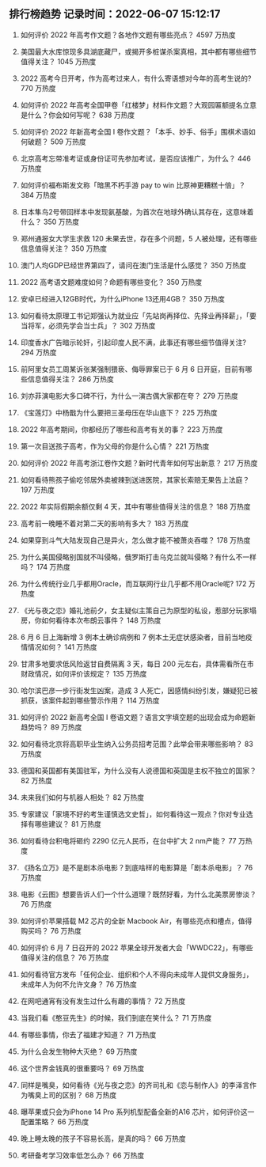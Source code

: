 
## 排行榜趋势 记录时间：2022-06-07 15:12:17
  
  1. 如何评价 2022 年高考作文题？各地作文题有哪些亮点？ 4597 万热度
    
  2. 美国最大水库惊现多具湖底藏尸，或揭开多桩谋杀案真相，其中都有哪些细节值得关注？ 1045 万热度
    
  3. 2022 高考今日开考，作为高考过来人，有什么寄语想对今年的高考生说的? 770 万热度
    
  4. 如何评价 2022 年高考全国甲卷「红楼梦」材料作文题？大观园匾额提名立意是什么？你会如何写呢？ 638 万热度
    
  5. 如何评价 2022 年新高考全国 Ⅰ 卷作文题？「本手、妙手、俗手」围棋术语如何破题？ 509 万热度
    
  6. 北京高考忘带准考证或身份证可先参加考试，是否应该推广，为什么？ 446 万热度
    
  7. 如何评价福布斯发文称「暗黑不朽手游 pay to win 比原神更糟糕十倍」？ 384 万热度
    
  8. 日本隼鸟2号带回样本中发现氨基酸，为首次在地球外确认其存在，这意味着什么？ 350 万热度
    
  9. 郑州通报女大学生求救 120 未果去世，存在多个问题，5 人被处理，还有哪些信息值得关注？ 350 万热度
    
  10. 澳门人均GDP已经世界第四了，请问在澳门生活是什么感觉？ 350 万热度
    
  11. 2022 高考语文题难度如何？命题有哪些变化？ 350 万热度
    
  12. 安卓已经进入12GB时代，为什么iPhone 13还用4GB？ 350 万热度
    
  13. 如何看待太原理工书记郑强认为就业应「先站岗再择位、先择业再择薪」，「要当将军，必须先学会当士兵」？ 302 万热度
    
  14. 印度香水广告暗示轮奸，引起印度人民不满，此事还有哪些细节值得关注? 294 万热度
    
  15. 前阿里女员工周某诉张某强制猥亵、侮辱罪案已于 6 月 6 日开庭，目前有哪些信息值得关注？ 286 万热度
    
  16. 刘亦菲演电影大多口碑不行，为什么一演古偶大家都在夸？ 279 万热度
    
  17. 《宝莲灯》中杨戬为什么要把三圣母压在华山底下？ 225 万热度
    
  18. 2022 年高考期间，你都经历了哪些和高考有关的事？ 223 万热度
    
  19. 第一次目送孩子高考，作为父母的你是什么心情？ 221 万热度
    
  20. 如何评价 2022 年高考浙江卷作文题？新时代青年如何写出新意？ 217 万热度
    
  21. 如何看待熊孩子偷吃邻居外卖被辣到送进医院，其家长索赔无果告上法庭？ 197 万热度
    
  22. 2022 年实际假期余额仅剩 4 天，其中有哪些值得关注的信息？ 188 万热度
    
  23. 高考前一晚睡不着对第二天的影响有多大？ 183 万热度
    
  24. 如果穿到斗气大陆发现自己是异火，怎么做才能不被萧炎吞噬？ 178 万热度
    
  25. 为什么美国侵略别国就不叫侵略，俄罗斯打击乌克兰就叫侵略？有什么不一样吗？ 174 万热度
    
  26. 为什么传统行业几乎都用Oracle，而互联网行业几乎都不用Oracle呢? 172 万热度
    
  27. 《光与夜之恋》婚礼池前夕，女主疑似主策自己为原型的私设，惹部分玩家塌房，你如何看待本次布朗云事件？ 148 万热度
    
  28. 6 月 6 日上海新增 3 例本土确诊病例和 7 例本土无症状感染者，目前当地疫情情况如何？ 141 万热度
    
  29. 甘肃多地要求低风险返甘自费隔离 3 天，每日 200 元左右，具体需看所在市财政情况，如何评价该规定？ 135 万热度
    
  30. 哈尔滨巴彦一步行街发生凶案，造成 3 人死亡，因感情纠纷引发，嫌疑犯已被抓获，该案件起到哪些警示作用？ 114 万热度
    
  31. 如何评价 2022 新高考全国 Ⅰ 卷语文题？语言文字填空题的出现会成为命题新趋势吗？ 89 万热度
    
  32. 如何看待北京将高职毕业生纳入公务员招考范围？此举会带来哪些影响？ 83 万热度
    
  33. 德国和英国都有美国驻军，为什么没有人说德国和英国是主权不独立的国家？ 82 万热度
    
  34. 未来我们如何与机器人相处？ 82 万热度
    
  35. 专家建议「家境不好的考生谨慎选文史哲」，如何看待这一观点？你对专业选择有哪些建议？ 81 万热度
    
  36. 如何看待台积电将砸约 2290 亿元人民币，在台中扩大 2 nm产能？ 77 万热度
    
  37. 《扬名立万》是不是剧本杀电影？到底啥样的电影算是「剧本杀电影」？ 76 万热度
    
  38. 电影《云图》想要告诉人们一个什么道理？既然好看，为什么北美票房惨淡？ 76 万热度
    
  39. 如何评价苹果搭载 M2 芯片的全新 Macbook Air，有哪些亮点和槽点，值得购买吗？ 76 万热度
    
  40. 如何评价 6 月 7 日召开的 2022 苹果全球开发者大会「WWDC22」，有哪些值得关注的信息？ 76 万热度
    
  41. 如何看待官方发布「任何企业、组织和个人不得向未成年人提供文身服务」，未成年人为何不允许文身？ 76 万热度
    
  42. 在网吧通宵有没有发生过什么有趣的事情？ 72 万热度
    
  43. 当我们看《憨豆先生》的时候，我们到底在笑什么？ 71 万热度
    
  44. 有哪些事情，你去了福建才知道？ 71 万热度
    
  45. 为什么会发生物种大灭绝？ 69 万热度
    
  46. 这个世界金钱真的很重要吗？ 69 万热度
    
  47. 同样是嘴臭，如何看待《光与夜之恋》的齐司礼和《恋与制作人》的李泽言作为嘴臭上司的区别？ 68 万热度
    
  48. 曝苹果或只会为iPhone 14 Pro 系列机型配备全新的A16 芯片，如何评价这一配置策略？ 66 万热度
    
  49. 晚上睡太晚的孩子不容易长高，是真的吗？ 66 万热度
    
  50. 考研备考学习效率低怎么办？ 66 万热度
    